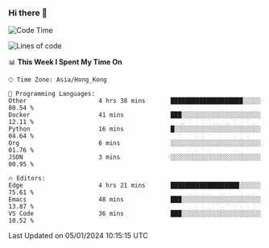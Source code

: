 ### Hi there 👋

<!--
**nicehiro/nicehiro** is a ✨ _special_ ✨ repository because its `README.md` (this file) appears on your GitHub profile.

Here are some ideas to get you started:

- 🔭 I’m currently working on ...
- 🌱 I’m currently learning ...
- 👯 I’m looking to collaborate on ...
- 🤔 I’m looking for help with ...
- 💬 Ask me about ...
- 📫 How to reach me: ...
- 😄 Pronouns: ...
- ⚡ Fun fact: ...
-->

<!--START_SECTION:waka-->
![Code Time](http://img.shields.io/badge/Code%20Time-189%20hrs%202%20mins-blue)

![Lines of code](https://img.shields.io/badge/From%20Hello%20World%20I%27ve%20Written-2.6%20million%20lines%20of%20code-blue)

📊 **This Week I Spent My Time On** 

```text
🕑︎ Time Zone: Asia/Hong_Kong

💬 Programming Languages: 
Other                    4 hrs 38 mins       ████████████████████░░░░░   80.54 % 
Docker                   41 mins             ███░░░░░░░░░░░░░░░░░░░░░░   12.11 % 
Python                   16 mins             █░░░░░░░░░░░░░░░░░░░░░░░░   04.64 % 
Org                      6 mins              ░░░░░░░░░░░░░░░░░░░░░░░░░   01.76 % 
JSON                     3 mins              ░░░░░░░░░░░░░░░░░░░░░░░░░   00.95 % 

🔥 Editors: 
Edge                     4 hrs 21 mins       ███████████████████░░░░░░   75.61 % 
Emacs                    48 mins             ███░░░░░░░░░░░░░░░░░░░░░░   13.87 % 
VS Code                  36 mins             ███░░░░░░░░░░░░░░░░░░░░░░   10.52 % 
```


 Last Updated on 05/01/2024 10:15:15 UTC
<!--END_SECTION:waka-->
